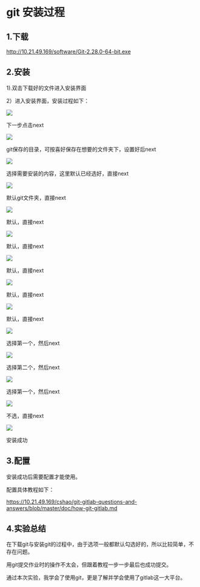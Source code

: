 # git 安装过程

## 1.下载
http://10.21.49.169/software/Git-2.28.0-64-bit.exe

## 2.安装
1).双击下载好的文件进入安装界面

2）进入安装界面，安装过程如下：
  
![](picture/project1/1.jpg)

下一步点击next

![](picture/project1/2.png)

git保存的目录，可按喜好保存在想要的文件夹下，设置好后next

![](picture/project1/3.png)

选择需要安装的内容，这里默认已经选好，直接next

![](picture/project1/4.png)

默认git文件夹，直接next

![](picture/project1/5.png)

默认，直接next

![](picture/project1/6.png)

默认，直接next

![](picture/project1/7.png)

默认，直接next

![](picture/project1/8.png)

默认，直接next

![](picture/project1/9.png)

默认，直接next

![](picture/project1/10.png)

选择第一个，然后next

![](picture/project1/11.png)

选择第二个，然后next

![](picture/project1/12.png)

选择第一个，然后next

![](picture/project1/13.png)

不选，直接next

![](picture/project1/14.png)

安装成功

## 3.配置

安装成功后需要配置才能使用。

配置具体教程如下：

https://10.21.49.169/cshao/git-gitlab-questions-and-answers/blob/master/doc/how-git-gitlab.md

## 4.实验总结

在下载git与安装git的过程中，由于选项一般都默认勾选好的，所以比较简单，不存在问题。

用git提交作业时的操作不太会，但跟着教程一步一步最后也成功提交。

通过本次实验，我学会了使用git，更是了解并学会使用了gitlab这一大平台。